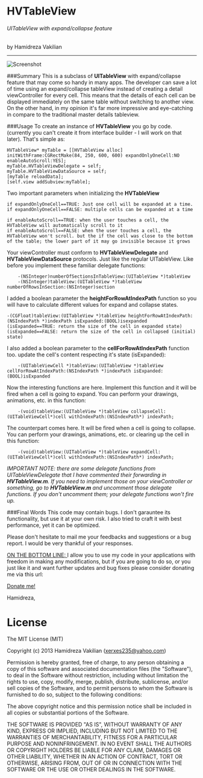 HVTableView
===========
###### UITableView with expand/collapse feature
by Hamidreza Vakilian

------

![Screenshot](http://www.infracyber.com/private/github/HVTableView/screenshot.jpg)

###Summary
This is a subclass of **UITableView** with expand/collapse feature that may come so handy in many apps.	The developer can save a lot of time using an expand/collapse tableView instead of creating a detail viewController for every cell. This means that the details of each cell can be displayed immediately on the same table without switching to another view. On the other hand, in my opinion it's far more impressive and eye-catching in compare to the traditional master details tableview.

###Usage
To create an instance of **HVTableView** you go by code. (currently you can't create it from interface builder - I will work on that later). That's simple as:

	HVTableView* myTable = [[HVTableView alloc] initWithFrame:CGRectMake(84, 250, 600, 600) expandOnlyOneCell:NO enableAutoScroll:YES];
	myTable.HVTableViewDelegate = self;
	myTable.HVTableViewDataSource = self;
	[myTable reloadData];
	[self.view addSubview:myTable];

Two important parameters when initializing the **HVTableView**

	if expandOnlyOneCell==TRUE: Just one cell will be expanded at a time.
	if expandOnlyOneCell==FALSE: multiple cells can be expanded at a time

	if enableAutoScroll==TRUE: when the user touches a cell, the HVTableView will automatically scroll to it
	if enableAutoScroll==FALSE: when the user touches a cell, the HVTableView won't scroll. but the if the cell was close to the bottom of the table; the lower part of it may go invisible because it grows


Your viewController must conform to **HVTableViewDelegate** and **HVTableViewDataSource** protocols. Just like the regular UITableView.
Like before you implement these familiar delegate functions:

		-(NSInteger)numberOfSectionsInTableView:(UITableView *)tableView
		-(NSInteger)tableView:(UITableView *)tableView numberOfRowsInSection:(NSInteger)section

I added a boolean parameter the **heightForRowAtIndexPath** function so you will have to calculate different values for expand and collapse states.

	-(CGFloat)tableView:(UITableView *)tableView heightForRowAtIndexPath:(NSIndexPath *)indexPath isExpanded:(BOOL)isexpanded
	(isExpanded==TRUE: return the size of the cell in expanded state)
	(isExpanded==FALSE: return the size of the cell in collapsed (initial) state)

I also added a boolean parameter to the **cellForRowAtIndexPath** function too. update the cell's content respecting it's state (isExpanded):

		-(UITableViewCell *)tableView:(UITableView *)tableView cellForRowAtIndexPath:(NSIndexPath *)indexPath isExpanded:(BOOL)isExpanded


Now the interesting functions are here. Implement this function and it will be fired when a cell is going to expand. You can perform your drawings, animations, etc. in this function:

		-(void)tableView:(UITableView *)tableView collapseCell: (UITableViewCell*)cell withIndexPath:(NSIndexPath*) indexPath;

The counterpart comes here. It will be fired when a cell is going to collapse. You can perform your drawings, animations, etc. or clearing up the cell in this function:

		-(void)tableView:(UITableView *)tableView expandCell: (UITableViewCell*)cell withIndexPath:(NSIndexPath*) indexPath;

*IMPORTANT NOTE: there are some delegate functions from UITableViewDelegate that I have commented their forwarding in **HVTableView.m**. If you need to implement those on your viewController or something, go to **HVTableView.m** and uncomment those delegate functions. If you don't uncomment them; your delegate functions won't fire up.*

###Final Words
This code may contain bugs. I don't garauntee its functionality, but use it at your own risk. I also tried to craft it with best performance, yet it can be optimized.

Please don't hesitate to mail me your feedbacks and suggestions or a bug report. I would be very thankful of your responses.

<u>ON THE BOTTOM LINE: </u> I allow you to use my code in your applications with freedom in making any modifications, but if you are going to do so, or you just like it and want further updates and bug fixes please consider donating me via this url:

[Donate me!](https://www.paypal.com/cgi-bin/webscr?cmd=_donations&business=xerxes235%40yahoo%2ecom&lc=AE&item_name=Hamidreza%20Vakilian&item_number=HVTableView%20donation&currency_code=USD&bn=PP%2dDonationsBF%3abtn_donateCC_LG%2egif%3aNonHosted)



Hamidreza,


License
=========

The MIT License (MIT)

Copyright (c) 2013 Hamidreza Vakilian (xerxes235@yahoo.com)

Permission is hereby granted, free of charge, to any person obtaining a copy of
this software and associated documentation files (the "Software"), to deal in
the Software without restriction, including without limitation the rights to
use, copy, modify, merge, publish, distribute, sublicense, and/or sell copies of
the Software, and to permit persons to whom the Software is furnished to do so,
subject to the following conditions:

The above copyright notice and this permission notice shall be included in all
copies or substantial portions of the Software.

THE SOFTWARE IS PROVIDED "AS IS", WITHOUT WARRANTY OF ANY KIND, EXPRESS OR
IMPLIED, INCLUDING BUT NOT LIMITED TO THE WARRANTIES OF MERCHANTABILITY, FITNESS
FOR A PARTICULAR PURPOSE AND NONINFRINGEMENT. IN NO EVENT SHALL THE AUTHORS OR
COPYRIGHT HOLDERS BE LIABLE FOR ANY CLAIM, DAMAGES OR OTHER LIABILITY, WHETHER
IN AN ACTION OF CONTRACT, TORT OR OTHERWISE, ARISING FROM, OUT OF OR IN
CONNECTION WITH THE SOFTWARE OR THE USE OR OTHER DEALINGS IN THE SOFTWARE.

